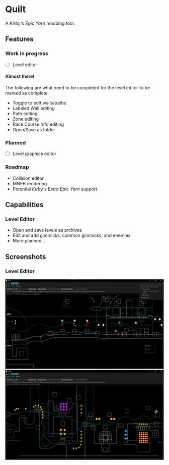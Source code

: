 # Quilt
A <em>Kirby's Epic Yarn</em> modding tool.

## Features
### Work in progress
- [ ] Level editor
#### Almost there!
The following are what need to be completed for the level editor to be marked as complete.
- Toggle to edit walls/paths
- Labeled Wall editing
- Path editing
- Zone editing
- Race Course Info editing
- Open/Save as folder

### Planned
- [ ] Level graphics editor
### Roadmap
- Collision editor
- MNEB rendering
- Potential <em>Kirby's Extra Epic Yarn</em> support.


## Capabilities
### Level Editor
- Open and save levels as archives
- Edit and add gimmicks, common gimmicks, and enemies
- More planned...
## Screenshots
### Level Editor
![le_preview_1](assets/screenshots/LE_SS_1.png)
![le_preview_2](assets/screenshots/LE_SS_2.png)
